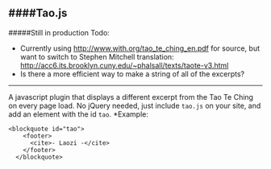 ####Tao.js
---
#####Still in production 
Todo:
* Currently using http://www.with.org/tao_te_ching_en.pdf for source, but want to switch to Stephen Mitchell translation: http://acc6.its.brooklyn.cuny.edu/~phalsall/texts/taote-v3.html
* Is there a more efficient way to make a string of all of the excerpts?
---
A javascript plugin that displays a different excerpt from the Tao Te Ching on every page load. 
No jQuery needed, just include ```tao.js``` on your site, and add an element with the id ```tao```. 
*Example:
```
<blockquote id="tao">
    <footer>
      <cite>- Laozi -</cite>
    </footer>
  </blockquote>

```
